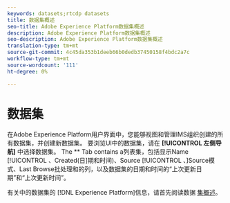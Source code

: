 ```yaml
---
keywords: datasets;rtcdp datasets
title: 数据集概述
seo-title: Adobe Experience Platform数据集概述
description: Adobe Experience Platform数据集概述
seo-description: Adobe Experience Platform数据集概述
translation-type: tm+mt
source-git-commit: 4c45da353b1deeb66b0dedb37450158f4bdc2a7c
workflow-type: tm+mt
source-wordcount: '111'
ht-degree: 0%

---
```



# 数据集

在Adobe Experience Platform用户界面中，您能够视图和管理IMS组织创建的所有数据集，并创建新数据集。 要浏览UI中的数据集，请在 **[!UICONTROL 左侧导航]** 中选择数据集。 The ** Tab contains a列表集，包括显示Name [!UICONTROL 、Created(日]期和时间)、Source [!UICONTROL 、]Source模式、Last Browse批处理和的列，以及数据集的日期和时间的“上次更新日期”和“上次更新时间”。

有关中的数据集的 [!DNL Experience Platform]信息，请首先阅读数据 [集概述](../../catalog/datasets/overview.md)。
